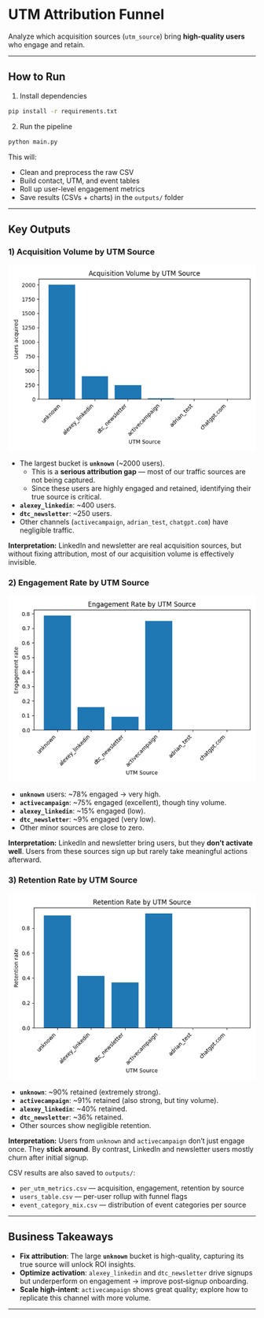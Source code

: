 # UTM Attribution Funnel

Analyze which acquisition sources (`utm_source`) bring **high-quality users** who engage and retain.

---

## How to Run

1) Install dependencies
```bash
pip install -r requirements.txt
```

2) Run the pipeline
```bash
python main.py
```
This will:
- Clean and preprocess the raw CSV
- Build contact, UTM, and event tables
- Roll up user-level engagement metrics
- Save results (CSVs + charts) in the `outputs/` folder

---

## Key Outputs

### 1) Acquisition Volume by UTM Source
![Acquisition Volume](outputs/acquisition_volume_by_utm.png)

- The largest bucket is **`unknown`** (~2000 users).  
  - This is a **serious attribution gap** — most of our traffic sources are not being captured.  
  - Since these users are highly engaged and retained, identifying their true source is critical.  
- **`alexey_linkedin`**: ~400 users.  
- **`dtc_newsletter`**: ~250 users.  
- Other channels (`activecampaign`, `adrian_test`, `chatgpt.com`) have negligible traffic.

**Interpretation:** LinkedIn and newsletter are real acquisition sources, but without fixing attribution, most of our acquisition volume is effectively invisible.

### 2) Engagement Rate by UTM Source
![Engagement Rate](outputs/engagement_rate_by_utm.png)

- **`unknown`** users: ~78% engaged → very high.  
- **`activecampaign`**: ~75% engaged (excellent), though tiny volume.  
- **`alexey_linkedin`**: ~15% engaged (low).  
- **`dtc_newsletter`**: ~9% engaged (very low).  
- Other minor sources are close to zero.  

**Interpretation:** LinkedIn and newsletter bring users, but they **don’t activate well**. Users from these sources sign up but rarely take meaningful actions afterward.

### 3) Retention Rate by UTM Source
![Retention Rate](outputs/retention_rate_by_utm.png)

- **`unknown`**: ~90% retained (extremely strong).  
- **`activecampaign`**: ~91% retained (also strong, but tiny volume).  
- **`alexey_linkedin`**: ~40% retained.  
- **`dtc_newsletter`**: ~36% retained.  
- Other sources show negligible retention.  

**Interpretation:** Users from `unknown` and `activecampaign` don’t just engage once. They **stick around**. By contrast, LinkedIn and newsletter users mostly churn after initial signup.

CSV results are also saved to `outputs/`:
- `per_utm_metrics.csv` — acquisition, engagement, retention by source
- `users_table.csv` — per-user rollup with funnel flags
- `event_category_mix.csv` — distribution of event categories per source

---

## Business Takeaways

- **Fix attribution**: The large **`unknown`** bucket is high-quality, capturing its true source will unlock ROI insights.
- **Optimize activation**: `alexey_linkedin` and `dtc_newsletter` drive signups but underperform on engagement → improve post‑signup onboarding.
- **Scale high‑intent**: `activecampaign` shows great quality; explore how to replicate this channel with more volume.

---